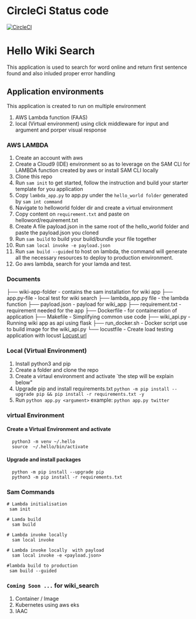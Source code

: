 # CircleCi Status code
[![CircleCI](https://dl.circleci.com/status-badge/img/gh/dev-luqman/wikipedia_search/tree/main.svg?style=svg)](https://dl.circleci.com/status-badge/redirect/gh/dev-luqman/wikipedia_search/tree/main)

# Hello Wiki Search 
This application is used to search for word online and return first sentence found and also inluded proper error handling

## Application environments
This application is created to run on multiple environment
1. AWS Lambda function (FAAS)
2. local (Virtual environment) using click middleware for input and argument and porper visual response

### AWS LAMBDA 
1. Create an account with aws
2. Create a Cloud9 (IDE) environment so as to leverage on the SAM CLI for LAMBDA function created by aws or install SAM CLI locally
3. Clone this repo 
4. Run `sam init` to get started, follow the instruction and build your starter template for you application 
5. Copy `lambda_app.py` to app.py under the `hello_world folder` generated by `sam int command`
6. Navigate to helloworld folder dir and create a virtual environment 
7. Copy content on `requirement.txt` and paste on helloword/requirement.txt
8. Create A file payload.json in the same root of the hello_world folder and paste the payload.json you cloned
9. Run `sam build` to build your build/bundle your file together 
10. Run `sam local invoke -e payload.json`
11. Run `sam build --guided` to host on lambda, the command will generate all the necessary resources to deploy to production environment.
12. Go aws lambda, search for your lamda and test.

### Documents
├── wiki-app-folder - contains the sam installation for wiki app
├── app.py-file - local test for wiki search
├── lambda_app.py file - the lambda function
├── payload.json - payload for wiki_app
├── requirement.txt - requirement needed for the app
├── Dockerfile - for containeration of application
├── Makefile - Simplifying common use code 
├── wiki_api.py - Running wiki app as api using flask
├── run_docker.sh - Docker script use to build image for the wiki_api.py
└──  locustfile - Create load testing application with locust [Locust url](https://docs.locust.io/en/latest/installation.html)

### Local (Virtual Environment)
1. Install python3 and pip
2. Create a folder and clone the repo
3. Create a virtaul environment and activate `the step will be explain below"
4. Upgrade pip and install requirements.txt `python -m pip install --upgrade pip && pip install -r requirements.txt -y`
5. Run `python app.py <argument>` example:  `python app.py twitter`


### virtual Environment
#### Create a Virtual Environment and activate
```
  python3 -m venv ~/.hello
  source  ~/.hello/bin/activate
```
#### Upgrade and install packages
```
  python -m pip install --upgrade pip
  python3 -m pip install -r requirements.txt
```

### Sam Commands

```
# Lambda initialisation
 sam init

# Lamda build 
  sam build

# Lambda invoke locally
  sam local invoke

# Lambda invoke locally  with payload
  sam local invoke -e <payload.json>

#lambda build to production
 sam build --guided
```


### `Coming Soon ...` for wiki_search
1. Container / Image
2. Kubernetes using aws eks
2. IAAC 